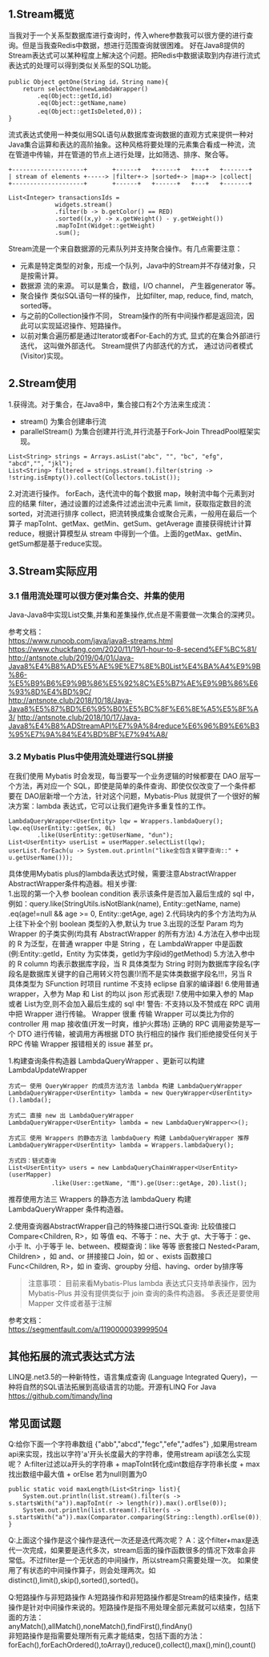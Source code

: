 ## 1.Stream概览

当我对于一个关系型数据库进行查询时，传入where参数我可以很方便的进行查询。但是当我查Redis中数据，想进行范围查询就很困难。
好在Java8提供的Stream表达式可以某种程度上解决这个问题。把Redis中数据读取到内存进行流式表达式的处理可以得到类似关系型的SQL功能。
```
public Object getOne(String id，String name){
    return selectOne(newLambdaWrapper()
        .eq(Object::getId,id)
        .eq(Object::getName,name)
        .eq(Object::getIsDeleted,0))；
}
```

流式表达式使用一种类似用SQL语句从数据库查询数据的直观方式来提供一种对Java集合运算和表达的高阶抽象。这种风格将要处理的元素集合看成一种流，流在管道中传输，并在管道的节点上进行处理，比如筛选、排序、聚合等。  
```text
+--------------------+       +------+   +------+   +---+   +-------+
| stream of elements +-----> |filter+-> |sorted+-> |map+-> |collect|
+--------------------+       +------+   +------+   +---+   +-------+

List<Integer> transactionsIds = 
             widgets.stream()
             .filter(b -> b.getColor() == RED)
             .sorted((x,y) -> x.getWeight() - y.getWeight())
             .mapToInt(Widget::getWeight)
             .sum();
```

Stream流是一个来自数据源的元素队列并支持聚合操作。有几点需要注意：  
* 元素是特定类型的对象，形成一个队列，Java中的Stream并不存储对象，只是按需计算。
* 数据源 流的来源。 可以是集合，数组，I/O channel， 产生器generator 等。
* 聚合操作 类似SQL语句一样的操作， 比如filter, map, reduce, find, match, sorted等。
* 与之前的Collection操作不同， Stream操作的所有中间操作都是返回流，因此可以实现延迟操作、短路操作。
* 以前对集合遍历都是通过Iterator或者For-Each的方式, 显式的在集合外部进行迭代， 这叫做外部迭代。 Stream提供了内部迭代的方式， 通过访问者模式(Visitor)实现。


## 2.Stream使用
1.获得流。对于集合，在Java8中，集合接口有2个方法来生成流：
* stream() 为集合创建串行流
* parallelStream() 为集合创建并行流,并行流基于Fork-Join ThreadPool框架实现。
```text
List<String> strings = Arrays.asList("abc", "", "bc", "efg", "abcd","", "jkl");
List<String> filtered = strings.stream().filter(string -> !string.isEmpty()).collect(Collectors.toList());
```

2.对流进行操作。
forEach，迭代流中的每个数据
map，映射流中每个元素到对应的结果
filter，通过设置的过滤条件过滤出流中元素
limit，获取指定数目的流
sorted，对流进行排序
collect，把流转换成集合或聚合元素，一般用在最后一个算子
mapToInt、getMax、getMin、getSum、getAverage 直接获得统计计算
reduce，根据计算模型从 stream 中得到一个值。上面的getMax、getMin、getSum都是基于reduce实现。


## 3.Stream实际应用
### 3.1 借用流处理可以很方便对集合交、并集的使用
Java-Java8中实现List交集,并集和差集操作,优点是不需要做一次集合的深拷贝。
 
参考文档：  
https://www.runoob.com/java/java8-streams.html
https://www.chuckfang.com/2020/11/19/1-hour-to-8-secend%EF%BC%81/
http://antsnote.club/2019/04/01/Java-Java8%E4%B8%AD%E5%AE%9E%E7%8E%B0List%E4%BA%A4%E9%9B%86-%E5%B9%B6%E9%9B%86%E5%92%8C%E5%B7%AE%E9%9B%86%E6%93%8D%E4%BD%9C/  
http://antsnote.club/2018/10/18/Java-Java8%E5%87%BD%E6%95%B0%E5%BC%8F%E6%8E%A5%E5%8F%A3/
http://antsnote.club/2018/10/17/Java-Java8%E4%B8%ADStreamAPI%E7%9A%84reduce%E6%96%B9%E6%B3%95%E7%9A%84%E4%BD%BF%E7%94%A8/

### 3.2 Mybatis Plus中使用流处理进行SQL拼接

在我们使用 Mybatis 时会发现，每当要写一个业务逻辑的时候都要在 DAO 层写一个方法，再对应一个 SQL，即使是简单的条件查询、即使仅仅改变了一个条件都要在 DAO层新增一个方法，针对这个问题，Mybatis-Plus 就提供了一个很好的解决方案：lambda 表达式，它可以让我们避免许多重复性的工作。
```text
LambdaQueryWrapper<UserEntity> lqw = Wrappers.lambdaQuery();
lqw.eq(UserEntity::getSex, 0L)
        .like(UserEntity::getUserName, "dun");
List<UserEntity> userList = userMapper.selectList(lqw);
userList.forEach(u -> System.out.println("like全包含关键字查询::" + u.getUserName()));
```

具体使用Mybatis plus的lambda表达式时候，需要注意AbstractWrapper AbstractWrapper条件构造器。相关步骤:  
1.出现的第一个入参 boolean condition 表示该条件是否加入最后生成的 sql 中，例如：query.like(StringUtils.isNotBlank(name), Entity::getName, name) .eq(age!=null && age >= 0, Entity::getAge, age)
2.代码块内的多个方法均为从上往下补全个别 boolean 类型的入参,默认为 true
3.出现的泛型 Param 均为 Wrapper 的子类实例(均具有 AbstractWrapper 的所有方法)
4.方法在入参中出现的 R 为泛型，在普通 wrapper 中是 String ，在 LambdaWrapper 中是函数(例:Entity::getId，Entity 为实体类，getId为字段id的getMethod)
5.方法入参中的 R column 均表示数据库字段，当 R 具体类型为 String 时则为数据库字段名(字段名是数据库关键字的自己用转义符包裹!)!而不是实体类数据字段名!!!，另当 R 具体类型为 SFunction 时项目 runtime 不支持 eclipse 自家的编译器!
6.使用普通 wrapper，入参为 Map 和 List 的均以 json 形式表现!
7.使用中如果入参的 Map 或者 List为空,则不会加入最后生成的 sql 中!
警告:
不支持以及不赞成在 RPC 调用中把 Wrapper 进行传输。
Wrapper 很重 传输 Wrapper 可以类比为你的 controller 用 map 接收值(开发一时爽，维护火葬场) 正确的 RPC 调用姿势是写一个 DTO 进行传输，被调用方再根据 DTO 执行相应的操作 我们拒绝接受任何关于 RPC 传输 Wrapper 报错相关的 issue 甚至 pr。

1.构建查询条件构造器 LambdaQueryWrapper 、更新可以构建LambdaUpdateWrapper  
```text
方式一 使用 QueryWrapper 的成员方法方法 lambda 构建 LambdaQueryWrapper
LambdaQueryWrapper<UserEntity> lambda = new QueryWrapper<UserEntity>().lambda();

方式二 直接 new 出 LambdaQueryWrapper
LambdaQueryWrapper<UserEntity> lambda = new LambdaQueryWrapper<>();

方式三 使用 Wrappers 的静态方法 lambdaQuery 构建 LambdaQueryWrapper 推荐
LambdaQueryWrapper<UserEntity> lambda = Wrappers.lambdaQuery();

方式四：链式查询
List<UserEntity> users = new LambdaQueryChainWrapper<UserEntity>(userMapper)
            .like(User::getName, "雨").ge(User::getAge, 20).list();
```
推荐使用方法三 Wrappers 的静态方法 lambdaQuery 构建 LambdaQueryWrapper 条件构造器。


2.使用查询器AbstractWrapper自己的特殊接口进行SQL查询:
比较值接口 Compare<Children, R>，如 等值 eq、不等于：ne、大于 gt、大于等于：ge、小于 lt、小于等于 le、between、模糊查询：like 等等
嵌套接口 Nested<Param, Children> ，如 and、or
拼接接口 Join<Children>，如 or 、exists
函数接口 Func<Children, R>，如 in 查询、groupby 分组、having、order by排序等

> 注意事项：
> 目前来看Mybatis-Plus lambda 表达式只支持单表操作，因为Mybatis-Plus 并没有提供类似于 join 查询的条件构造器。
> 多表还是要使用Mapper 文件或者基于注解

参考文档：  
https://segmentfault.com/a/1190000039999504

## 其他拓展的流式表达式方法
LINQ是.net3.5的一种新特性，语言集成查询 (Language Integrated Query)，一种将自然的SQL语法拓展到高级语言的功能。开源有LINQ For Java  
https://github.com/timandy/linq

## 常见面试题
Q:给你下面一个字符串数组 {"abb","abcd","fegc","efe","adfes"} ,如果用stream api来实现，找出以字符'a'开头长度最大的字符串，使用stream api该怎么实现呢？
A:filter过滤以a开头的字符串 + mapToInt转化成int数组存字符串长度 + max找出数组中最大值 + orElse 若为null则置为0 
```shell script
public static void maxLength(List<String> list){
    System.out.println(list.stream().filter(s -> s.startsWith("a")).mapToInt(r -> length(r)).max().orElse(0));
    System.out.println(list.stream().filter(s -> s.startsWith("a")).max(Comparator.comparing(String::length).orElse(0));;
}
```

Q:上面这个操作是这个操作是迭代一次还是迭代两次呢？
A：这个filter+max是迭代一次完成，如果要是迭代多次，stream后面的操作函数很多的情况下效率会非常低。不过filter是一个无状态的中间操作，所以stream只需要处理一次。
如果使用了有状态的中间操作算子，则会处理两次。如distinct(),limit(),skip(),sorted(),sorted()。

Q:短路操作与非短路操作
A:短路操作和非短路操作都是Stream的结束操作，结束操作是针对中间操作来说的。短路操作是指不用处理全部元素就可以结束，包括下面的方法：  
anyMatch(),allMatch(),noneMatch(),findFirst(),findAny()  
非短路操作是指需要处理所有元素才能结束，包括下面的方法：  
forEach(),forEachOrdered(),toArray(),reduce(),collect(),max(),min(),count()


